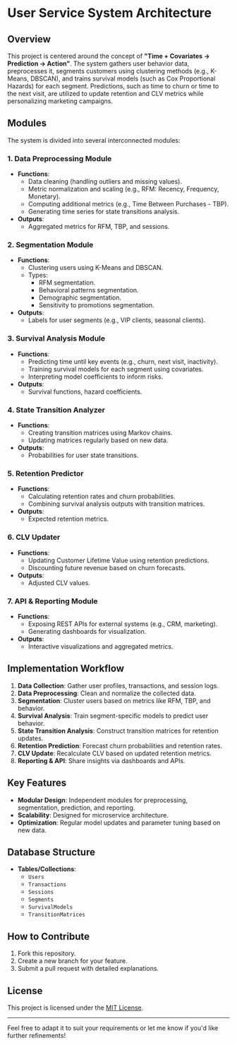 # User Service System Architecture

## Overview
This project is centered around the concept of **"Time + Covariates → Prediction → Action"**. The system gathers user behavior data, preprocesses it, segments customers using clustering methods (e.g., K-Means, DBSCAN), and trains survival models (such as Cox Proportional Hazards) for each segment. Predictions, such as time to churn or time to the next visit, are utilized to update retention and CLV metrics while personalizing marketing campaigns.

## Modules
The system is divided into several interconnected modules:

### 1. Data Preprocessing Module
- **Functions**:
  - Data cleaning (handling outliers and missing values).
  - Metric normalization and scaling (e.g., RFM: Recency, Frequency, Monetary).
  - Computing additional metrics (e.g., Time Between Purchases - TBP).
  - Generating time series for state transitions analysis.
- **Outputs**:
  - Aggregated metrics for RFM, TBP, and sessions.

### 2. Segmentation Module
- **Functions**:
  - Clustering users using K-Means and DBSCAN.
  - Types:
    - RFM segmentation.
    - Behavioral patterns segmentation.
    - Demographic segmentation.
    - Sensitivity to promotions segmentation.
- **Outputs**:
  - Labels for user segments (e.g., VIP clients, seasonal clients).

### 3. Survival Analysis Module
- **Functions**:
  - Predicting time until key events (e.g., churn, next visit, inactivity).
  - Training survival models for each segment using covariates.
  - Interpreting model coefficients to inform risks.
- **Outputs**:
  - Survival functions, hazard coefficients.

### 4. State Transition Analyzer
- **Functions**:
  - Creating transition matrices using Markov chains.
  - Updating matrices regularly based on new data.
- **Outputs**:
  - Probabilities for user state transitions.

### 5. Retention Predictor
- **Functions**:
  - Calculating retention rates and churn probabilities.
  - Combining survival analysis outputs with transition matrices.
- **Outputs**:
  - Expected retention metrics.

### 6. CLV Updater
- **Functions**:
  - Updating Customer Lifetime Value using retention predictions.
  - Discounting future revenue based on churn forecasts.
- **Outputs**:
  - Adjusted CLV values.

### 7. API & Reporting Module
- **Functions**:
  - Exposing REST APIs for external systems (e.g., CRM, marketing).
  - Generating dashboards for visualization.
- **Outputs**:
  - Interactive visualizations and aggregated metrics.

## Implementation Workflow
1. **Data Collection**: Gather user profiles, transactions, and session logs.
2. **Data Preprocessing**: Clean and normalize the collected data.
3. **Segmentation**: Cluster users based on metrics like RFM, TBP, and behavior.
4. **Survival Analysis**: Train segment-specific models to predict user behavior.
5. **State Transition Analysis**: Construct transition matrices for retention updates.
6. **Retention Prediction**: Forecast churn probabilities and retention rates.
7. **CLV Update**: Recalculate CLV based on updated retention metrics.
8. **Reporting & API**: Share insights via dashboards and APIs.

## Key Features
- **Modular Design**: Independent modules for preprocessing, segmentation, prediction, and reporting.
- **Scalability**: Designed for microservice architecture.
- **Optimization**: Regular model updates and parameter tuning based on new data.

## Database Structure
- **Tables/Collections**:
  - `Users`
  - `Transactions`
  - `Sessions`
  - `Segments`
  - `SurvivalModels`
  - `TransitionMatrices`

## How to Contribute
1. Fork this repository.
2. Create a new branch for your feature.
3. Submit a pull request with detailed explanations.

## License
This project is licensed under the [MIT License](LICENSE).

---

Feel free to adapt it to suit your requirements or let me know if you'd like further refinements!
